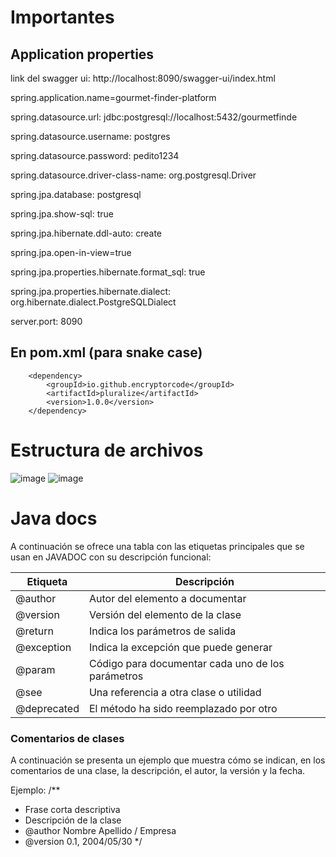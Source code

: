 # Importantes
## Application properties

link del swagger ui: 
http://localhost:8090/swagger-ui/index.html

spring.application.name=gourmet-finder-platform

spring.datasource.url: jdbc:postgresql://localhost:5432/gourmetfinde

spring.datasource.username: postgres

spring.datasource.password: pedito1234

spring.datasource.driver-class-name: org.postgresql.Driver

spring.jpa.database: postgresql

spring.jpa.show-sql: true

spring.jpa.hibernate.ddl-auto: create

spring.jpa.open-in-view=true

spring.jpa.properties.hibernate.format_sql: true

spring.jpa.properties.hibernate.dialect: org.hibernate.dialect.PostgreSQLDialect

server.port: 8090

## En pom.xml (para snake case)
<!--para snake case-->
		<dependency>
			<groupId>io.github.encryptorcode</groupId>
			<artifactId>pluralize</artifactId>
			<version>1.0.0</version>
		</dependency>

# Estructura de archivos
![image](https://github.com/aksoonie/gourmet-finder-backend/assets/134560396/04ba3b29-42c5-4a42-b6d6-bbb7691b2924)
![image](https://github.com/aksoonie/gourmet-finder-backend/assets/134560396/c81f8894-2fed-464f-a0d7-98c44e4d4385)

# Java docs
A continuación se ofrece una tabla con las etiquetas principales que se usan en JAVADOC con su descripción funcional:

| Etiqueta | Descripción |
| --- | --- |
| @author | Autor del elemento a documentar |
| @version | Versión del elemento de la clase |
| @return | Indica los parámetros de salida |
| @exception | Indica la excepción que puede generar |
| @param | Código para documentar cada uno de los parámetros |
| @see | Una referencia a otra clase o utilidad |
| @deprecated | El método ha sido reemplazado por otro |

### Comentarios de clases

A continuación se presenta un ejemplo que muestra cómo se indican, en los comentarios de una clase, la descripción, el autor, la versión y la fecha.

Ejemplo:
/**
* Frase corta descriptiva
* Descripción de la clase
* @author Nombre Apellido / Empresa
* @version 0.1, 2004/05/30
*/
  
